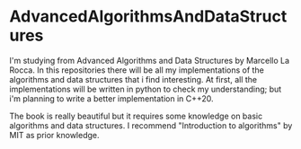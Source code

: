 # AdvancedAlgorithmsAndDataStructures

I'm studying from Advanced Algorithms and Data Structures by Marcello La Rocca.
In this repositories there will be all my implementations of the algorithms and data structures that i find interesting. At first, all the implementations will be written in python to check my understanding; but i'm planning to write a better implementation in C++20. 

The book is really beautiful but it requires some knowledge on basic algorithms and data structures.
I recommend "Introduction to algorithms" by MIT as prior knowledge.
